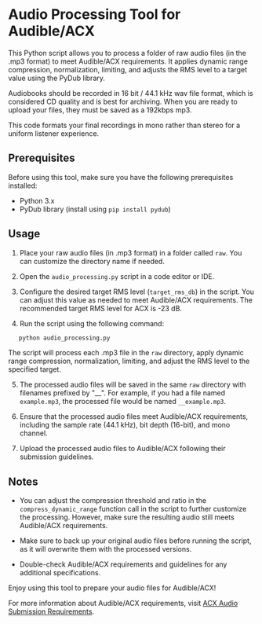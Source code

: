 # Audio Processing Tool for Audible/ACX

This Python script allows you to process a folder of raw audio files (in the .mp3 format) to meet Audible/ACX requirements. It applies dynamic range compression, normalization, limiting, and adjusts the RMS level to a target value using the PyDub library.

Audiobooks should be recorded in 16 bit / 44.1 kHz wav file format, which is considered CD quality and is best for archiving. When you are ready to upload your files, they must be saved as a 192kbps mp3.

This code formats your final recordings in mono rather than stereo for a uniform listener experience.

## Prerequisites

Before using this tool, make sure you have the following prerequisites installed:

- Python 3.x
- PyDub library (install using `pip install pydub`)

## Usage

1. Place your raw audio files (in .mp3 format) in a folder called `raw`. You can customize the directory name if needed.

2. Open the `audio_processing.py` script in a code editor or IDE.

3. Configure the desired target RMS level (`target_rms_db`) in the script. You can adjust this value as needed to meet Audible/ACX requirements. The recommended target RMS level for ACX is -23 dB.

4. Run the script using the following command:
```bash
   python audio_processing.py
```

The script will process each .mp3 file in the `raw` directory, apply dynamic range compression, normalization, limiting, and adjust the RMS level to the specified target.

5. The processed audio files will be saved in the same `raw` directory with filenames prefixed by "__". For example, if you had a file named `example.mp3`, the processed file would be named `__example.mp3`.

6. Ensure that the processed audio files meet Audible/ACX requirements, including the sample rate (44.1 kHz), bit depth (16-bit), and mono channel.

7. Upload the processed audio files to Audible/ACX following their submission guidelines.

## Notes

- You can adjust the compression threshold and ratio in the `compress_dynamic_range` function call in the script to further customize the processing. However, make sure the resulting audio still meets Audible/ACX requirements.

- Make sure to back up your original audio files before running the script, as it will overwrite them with the processed versions.

- Double-check Audible/ACX requirements and guidelines for any additional specifications.

Enjoy using this tool to prepare your audio files for Audible/ACX!

For more information about Audible/ACX requirements, visit [ACX Audio Submission Requirements](https://www.acx.com/help/acx-audio-submission-requirements/201456300).

